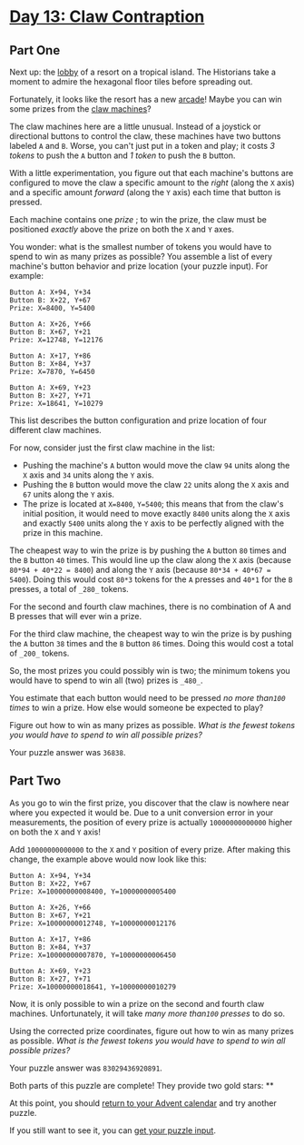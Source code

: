 # [Day 13: Claw Contraption](https://adventofcode.com/2024/day/13)
## Part One

Next up: the [lobby](https://adventofcode.com/2020/day/24) of a resort on a tropical island. The
Historians take a moment to admire the hexagonal floor tiles before spreading
out.

Fortunately, it looks like the resort has a new
[arcade](https://en.wikipedia.org/wiki/Amusement_arcade)! Maybe you can win
some prizes from the [claw
machines](https://en.wikipedia.org/wiki/Claw_machine)?

The claw machines here are a little unusual. Instead of a joystick or
directional buttons to control the claw, these machines have two buttons
labeled `A` and `B`. Worse, you can't just put in a token and play; it costs
_3 tokens_ to push the `A` button and _1 token_ to push the `B` button.

With a little experimentation, you figure out that each machine's buttons are
configured to move the claw a specific amount to the _right_ (along the `X`
axis) and a specific amount _forward_ (along the `Y` axis) each time that
button is pressed.

Each machine contains one _prize_ ; to win the prize, the claw must be
positioned _exactly_ above the prize on both the `X` and `Y` axes.

You wonder: what is the smallest number of tokens you would have to spend to
win as many prizes as possible? You assemble a list of every machine's button
behavior and prize location (your puzzle input). For example:

    
    
    Button A: X+94, Y+34
    Button B: X+22, Y+67
    Prize: X=8400, Y=5400
    
    Button A: X+26, Y+66
    Button B: X+67, Y+21
    Prize: X=12748, Y=12176
    
    Button A: X+17, Y+86
    Button B: X+84, Y+37
    Prize: X=7870, Y=6450
    
    Button A: X+69, Y+23
    Button B: X+27, Y+71
    Prize: X=18641, Y=10279
    

This list describes the button configuration and prize location of four
different claw machines.

For now, consider just the first claw machine in the list:

  * Pushing the machine's `A` button would move the claw `94` units along the `X` axis and `34` units along the `Y` axis.
  * Pushing the `B` button would move the claw `22` units along the `X` axis and `67` units along the `Y` axis.
  * The prize is located at `X=8400`, `Y=5400`; this means that from the claw's initial position, it would need to move exactly `8400` units along the `X` axis and exactly `5400` units along the `Y` axis to be perfectly aligned with the prize in this machine.

The cheapest way to win the prize is by pushing the `A` button `80` times and
the `B` button `40` times. This would line up the claw along the `X` axis
(because `80*94 + 40*22 = 8400`) and along the `Y` axis (because `80*34 +
40*67 = 5400`). Doing this would cost `80*3` tokens for the `A` presses and
`40*1` for the `B` presses, a total of `_280_` tokens.

For the second and fourth claw machines, there is no combination of A and B
presses that will ever win a prize.

For the third claw machine, the cheapest way to win the prize is by pushing
the `A` button `38` times and the `B` button `86` times. Doing this would cost
a total of `_200_` tokens.

So, the most prizes you could possibly win is two; the minimum tokens you
would have to spend to win all (two) prizes is `_480_`.

You estimate that each button would need to be pressed _no more than`100`
times_ to win a prize. How else would someone be expected to play?

Figure out how to win as many prizes as possible. _What is the fewest tokens
you would have to spend to win all possible prizes?_

Your puzzle answer was `36838`.

## Part Two

As you go to win the first prize, you discover that the claw is nowhere near
where you expected it would be. Due to a unit conversion error in your
measurements, the position of every prize is actually `10000000000000` higher
on both the `X` and `Y` axis!

Add `10000000000000` to the `X` and `Y` position of every prize. After making
this change, the example above would now look like this:

    
    
    Button A: X+94, Y+34
    Button B: X+22, Y+67
    Prize: X=10000000008400, Y=10000000005400
    
    Button A: X+26, Y+66
    Button B: X+67, Y+21
    Prize: X=10000000012748, Y=10000000012176
    
    Button A: X+17, Y+86
    Button B: X+84, Y+37
    Prize: X=10000000007870, Y=10000000006450
    
    Button A: X+69, Y+23
    Button B: X+27, Y+71
    Prize: X=10000000018641, Y=10000000010279
    

Now, it is only possible to win a prize on the second and fourth claw
machines. Unfortunately, it will take _many more than`100` presses_ to do so.

Using the corrected prize coordinates, figure out how to win as many prizes as
possible. _What is the fewest tokens you would have to spend to win all
possible prizes?_

Your puzzle answer was `83029436920891`.

Both parts of this puzzle are complete! They provide two gold stars: **

At this point, you should [return to your Advent calendar](https://adventofcode.com/2024) and try
another puzzle.

If you still want to see it, you can [get your puzzle input](https://adventofcode.com/2024/day/13/input).
